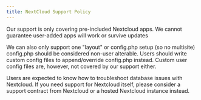 ```yaml
---
title: NextCloud Support Policy
---
```


Our support is only covering pre-included Nextcloud apps. We cannot guarantee user-added apps will work or survive updates

We can also only support one "layout" or config.php setup (so no multisite) config.php should be considered non-user alterable. Users should write custom config files to append/override config.php instead.
Custom user config files are, however, not covered by our support either.

Users are expected to know how to troubleshoot database issues with Nextcloud.
If you need support for Nextcloud itself, please consider a support contract from Nextcloud or a hosted Nextcloud instance instead.
